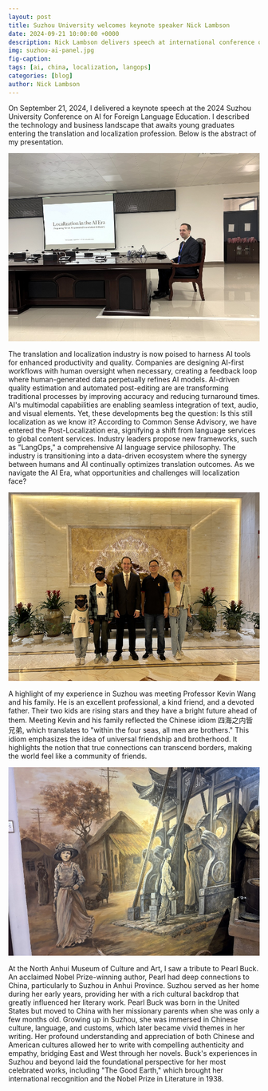 ```yaml
---
layout: post
title: Suzhou University welcomes keynote speaker Nick Lambson
date: 2024-09-21 10:00:00 +0000
description: Nick Lambson delivers speech at international conference on AI in Foreign Language Education.
img: suzhou-ai-panel.jpg
fig-caption: 
tags: [ai, china, localization, langops]
categories: [blog]
author: Nick Lambson
---
```


On September 21, 2024, I delivered a keynote speech at the 2024 Suzhou University Conference on AI for Foreign Language Education. I described the technology and business landscape that awaits young graduates entering the translation and localization profession. Below is the abstract of my presentation.

![Suzhou Speech](/assets/img/suzhou-speech.jpg)

The translation and localization industry is now poised to harness AI tools for enhanced productivity and quality. Companies are designing AI-first workflows with human oversight when necessary, creating a feedback loop where human-generated data perpetually refines AI models. AI-driven quality estimation and automated post-editing are are transforming traditional processes by improving accuracy and reducing turnaround times. AI's multimodal capabilities are enabling seamless integration of text, audio, and visual elements. Yet, these developments beg the question: Is this still localization as we know it? According to Common Sense Advisory, we have entered the Post-Localization era, signifying a shift from language services to global content services. Industry leaders propose new frameworks, such as "LangOps," a comprehensive AI language service philosophy. The industry is transitioning into a data-driven ecosystem where the synergy between humans and AI continually optimizes translation outcomes. As we navigate the AI Era, what opportunities and challenges will localization face?

![Kevin Wang](/assets/img/kevin-wang.jpg)

A highlight of my experience in Suzhou was meeting Professor Kevin Wang and his family. He is an excellent professional, a kind friend, and a devoted father. Their two kids are rising stars and they have a bright future ahead of them. Meeting Kevin and his family reflected the Chinese idiom 四海之内皆兄弟, which translates to "within the four seas, all men are brothers." This idiom emphasizes the idea of universal friendship and brotherhood. It highlights the notion that true connections can transcend borders, making the world feel like a community of friends.

![Pearl Buck](/assets/img/pearl-buck.jpg)

At the North Anhui Museum of Culture and Art, I saw a tribute to Pearl Buck. An acclaimed Nobel Prize-winning author, Pearl had deep connections to China, particularly to Suzhou in Anhui Province. Suzhou served as her home during her early years, providing her with a rich cultural backdrop that greatly influenced her literary work. Pearl Buck was born in the United States but moved to China with her missionary parents when she was only a few months old. Growing up in Suzhou, she was immersed in Chinese culture, language, and customs, which later became vivid themes in her writing. Her profound understanding and appreciation of both Chinese and American cultures allowed her to write with compelling authenticity and empathy, bridging East and West through her novels. Buck's experiences in Suzhou and beyond laid the foundational perspective for her most celebrated works, including "The Good Earth," which brought her international recognition and the Nobel Prize in Literature in 1938.

